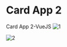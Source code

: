 # Card App 2
 Card App 2-VueJS
![1](https://user-images.githubusercontent.com/99497565/206264525-f21e8d46-ca06-452b-8a93-c40871161b69.jpg)

![2](https://user-images.githubusercontent.com/99497565/206264529-155bbece-1469-4c26-8cb4-3ce8a7ca76cc.jpg)
